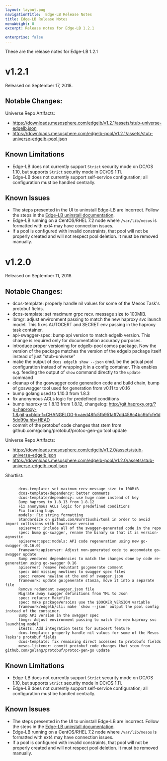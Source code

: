 ```yaml
---
layout: layout.pug
navigationTitle:  Edge-LB Release Notes
title: Edge-LB Release Notes
menuWeight: 0
excerpt: Release notes for Edge-LB 1.2.1

enterprise: false
---
```


These are the release notes for Edge-LB 1.2.1

# v1.2.1

Released on September 17, 2018.

## Notable Changes:


Universe Repo Artifacts:

- https://downloads.mesosphere.com/edgelb/v1.2.1/assets/stub-universe-edgelb.json
- https://downloads.mesosphere.com/edgelb-pool/v1.2.1/assets/stub-universe-edgelb-pool.json

## Known Limitations

* Edge-LB does not currently support `Strict` security mode on DC/OS 1.10, but supports `Strict` security mode in DC/OS 1.11.
* Edge-LB does not currently support self-service configuration; all configuration must be handled centrally.

## Known Issues

* The steps presented in the UI to uninstall Edge-LB are incorrect. Follow the steps in the [Edge-LB uninstall documentation](/services/edge-lb/1.2/uninstalling/).
* Edge-LB running on a CentOS/RHEL 7.2 node where `/var/lib/mesos` is formatted with ext4 may have connection issues.
* If a pool is configured with invalid constraints, that pool will not be properly created and will not respect pool deletion.  It must be removed manually.

# v1.2.0

Released on September 11, 2018.

## Notable Changes:

* dcos-template: properly handle nil values for some of the Mesos Task's protobuf fields.
* dcos-template: set maximum grpc recv. message size to 100MiB.
* lbmgr: adjust environment passing to match the new haproxy svc launch model. This fixes AUTOCERT and SECRET env passing in the haproxy task container.
* api-swagger-spec: bump api version to match edgelb version. This change is required only for documentation accuracy purposes.
* introduce proper versioning for edgelb-pool comos package. Now the version of the package matches the version of the edgelb package itself instead of just "stub-universe"
* make the output of `dcos edgelb show --json` cmd. be the actual pool configuration instead of wrapping it in a config container. This enables e.g. feeding the output of `show` command directly to the `update` command
* cleanup of the goswagger code generation code and build chain, bump of goswagger tool used for generation from v0.11 to v0.16
* bump golang used to 1.10.3 from 1.8.3
* fix anonymous ACLs logic for predefined conditions
* bump haproxy to 1.8.13 from 1.8.12, changelog: http://git.haproxy.org/?p=haproxy-1.8.git;a=blob;f=CHANGELOG;h=aed48fc5fb951aff7dd458c4bc9bfcfe1d5dd99a;hb=HEAD
* commit of the protobuf code changes that stem from github.com/golang/protobuf/protoc-gen-go tool update

Universe Repo Artifacts:

- https://downloads.mesosphere.com/edgelb/v1.2.0/assets/stub-universe-edgelb.json
- https://downloads.mesosphere.com/edgelb-pool/v1.2.0/assets/stub-universe-edgelb-pool.json

Shortlist:

```

      dcos-template: set maximum recv message size to 100MiB
      dcos-template/dependency: better comments
      dcos-template/dependency: use huge name instead of key
      Bump haproxy to 1.8.13 from 1.8.12
      Fix anonymous ACLs logic for predefined conditions
      Fix linting bugs
      models: Fix string formatting
      Standardize on github.com/BurntSushi/toml in order to avoid import collisions with lowercase version
      apiserver: include all of the swagger-generated code in the repo
      spec: bump go-swagger, rename the binary so that it is version-agnostic
      apiserver:spec:models: API code regeneration using new go-swagger (0.16.0)
      framework:apiserver: Adjust non-generated code to accomodate go-swagger update
      Bump vendored dependencies to match the changes done by code re-generation using go-swagger 0.16
      apiserver: remove reduntant go:generate comment
      spec: Add missing newlines to swagger spec files
      spec: remove newline at the end of swagger.json
      framework: update go:generate stanza, move it into a separate file
      Remove redundant swagger.json file
      Migrate away swagger definitions from YML to Json
      spec: refactor Makefile
      spec: make packageVersoins use the $DOCKER_VERSION variable
      framework/edgelb/cli: make `show --json` output the pool config instead of the container.
      Bump API version in the swagger spec
      lbmgr: Adjust environment passing to match the new haproxy svc launching model
      itests: Add integration tests for autocert feature
      dcos-template: properly handle nil values for some of the Mesos Tasks's protobuf fields
      dcos-template: fix remaining direct accesses to protobufs fields
      mesos-listener: commit protobuf code changes that stem from github.com/golang/protobuf/protoc-gen-go update
```

## Known Limitations

* Edge-LB does not currently support `Strict` security mode on DC/OS 1.10, but supports `Strict` security mode in DC/OS 1.11.
* Edge-LB does not currently support self-service configuration; all configuration must be handled centrally.

## Known Issues

* The steps presented in the UI to uninstall Edge-LB are incorrect. Follow the steps in the [Edge-LB uninstall documentation](/services/edge-lb/1.2/uninstalling/).
* Edge-LB running on a CentOS/RHEL 7.2 node where `/var/lib/mesos` is formatted with ext4 may have connection issues.
* If a pool is configured with invalid constraints, that pool will not be properly created and will not respect pool deletion.  It must be removed manually.
